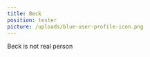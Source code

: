 ```yaml
---
title: Beck
position: tester
picture: /uploads/blue-user-profile-icon.png
---
```

Beck is not real person